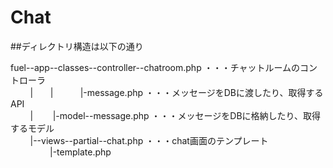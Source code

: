 # Chat

##ディレクトリ構造は以下の通り

fuel--app--classes--controller--chatroom.php ・・・チャットルームのコントローラ  
         |        |           |-message.php  ・・・メッセージをDBに渡したり、取得するAPI  
         |        |-model--message.php ・・・メッセージをDBに格納したり、取得するモデル  
         |--views--partial--chat.php ・・・chat画面のテンプレート  
                 |-template.php  
